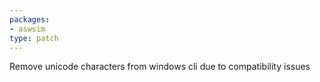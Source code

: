```yaml
---
packages:
- aswsim
type: patch
---
```


Remove unicode characters from windows cli due to compatibility issues